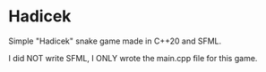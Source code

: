 # Hadicek
Simple "Hadicek" snake game made in C++20 and SFML.

I did NOT write SFML, I ONLY wrote the main.cpp file for this game.
